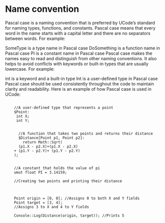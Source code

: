 # Name convention
Pascal case is a naming convention that is preferred by UCode’s standard for naming types, functions, and constants. Pascal case means that every word in the name starts with a capital letter and there are no separators between words. For example:

SomeType is a type name in Pascal case
DoSomething is a function name in Pascal case
PI is a constant name in Pascal case
Pascal case makes the names easy to read and distinguish from other naming conventions. It also helps to avoid conflicts with keywords or built-in types that are usually lowercase. For example:

int is a keyword and a built-in type
Int is a user-defined type in Pascal case
Pascal case should be used consistently throughout the code to maintain clarity and readability. Here is an example of how Pascal case is used in UCode:

```

    //A user-defined type that represents a point
    $Point: 
     int X;
     int Y;


      //A function that takes two points and returns their distance
      $Distance[Point p1, Point p2]:
        return Math::Sqrt(
      (p1.X - p2.X)+(p1.X - p2.X) 
    + (p1.Y - p2.Y)+ (p1.Y - p2.Y)
    );


    //A constant that holds the value of pi
    umut float PI = 3.14159;

    //Creating two points and printing their distance



    Point origin = [0, 0]; //Assigns 0 to both X and Y fields
    Point target = [3, 4]; 
    //Assigns 3 to X and 4 to Y fields

    Console::Log(Distance(origin, target)); //Prints 5

```